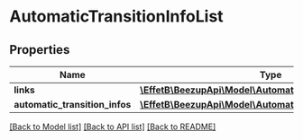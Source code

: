 # AutomaticTransitionInfoList

## Properties
Name | Type | Description | Notes
------------ | ------------- | ------------- | -------------
**links** | [**\EffetB\BeezupApi\Model\AutomaticTransitionInfoListLinks**](AutomaticTransitionInfoListLinks.md) |  | 
**automatic_transition_infos** | [**\EffetB\BeezupApi\Model\AutomaticTransitionInfo[]**](AutomaticTransitionInfo.md) |  | [optional] 

[[Back to Model list]](../README.md#documentation-for-models) [[Back to API list]](../README.md#documentation-for-api-endpoints) [[Back to README]](../README.md)


